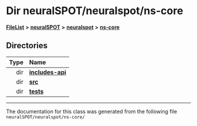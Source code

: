 

# Dir neuralSPOT/neuralspot/ns-core



[**FileList**](files.md) **>** [**neuralSPOT**](dir_75594cce7c7773aa3cb253214bf56510.md) **>** [**neuralspot**](dir_b737d82f35ec218ac5a7ef4105db9c0e.md) **>** [**ns-core**](dir_7a01d249276e526cbac17daf32597066.md)














## Directories

| Type | Name |
| ---: | :--- |
| dir | [**includes-api**](dir_da37538f420cb91275568ee8c81f5653.md) <br> |
| dir | [**src**](dir_2b540daedd13b1486e7bf344eba1e313.md) <br> |
| dir | [**tests**](dir_ae8b3b42ecd578532e898a7057869875.md) <br> |

























































------------------------------
The documentation for this class was generated from the following file `neuralSPOT/neuralspot/ns-core/`

